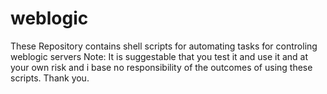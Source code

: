 # weblogic
These Repository contains shell scripts for automating tasks for controling weblogic servers
Note: It is suggestable that you test it and use it and at your own risk and i base no responsibility of the outcomes of using these scripts.
Thank you.
